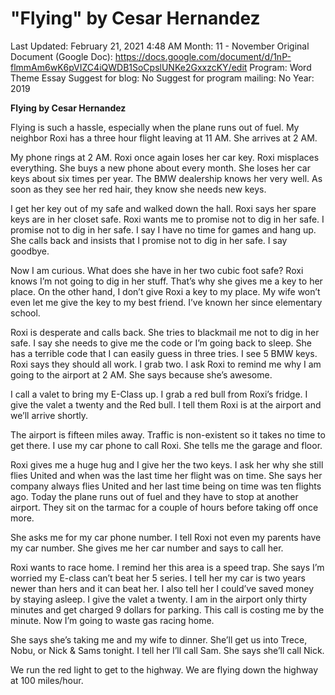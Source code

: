 # "Flying" by Cesar Hernandez

Last Updated: February 21, 2021 4:48 AM
Month: 11 - November
Original Document (Google Doc): https://docs.google.com/document/d/1nP-flmmAm6wK6pVIZC4iQWDB1SoCpslUNKe2GxxzcKY/edit
Program: Word Theme Essay
Suggest for blog: No
Suggest for program mailing: No
Year: 2019

**Flying by Cesar Hernandez**

Flying is such a hassle, especially when the plane runs out of fuel. My neighbor Roxi has a three hour flight leaving at 11 AM. She arrives at 2 AM.

My phone rings at 2 AM. Roxi once again loses her car key. Roxi misplaces everything. She buys a new phone about every month. She loses her car keys about six times per year. The BMW dealership knows her very well. As soon as they see her red hair, they know she needs new keys.

I get her key out of my safe and walked down the hall. Roxi says her spare keys are in her closet safe. Roxi wants me to promise not to dig in her safe. I promise not to dig in her safe. I say I have no time for games and hang up. She calls back and insists that I promise not to dig in her safe. I say goodbye.

Now I am curious. What does she have in her two cubic foot safe? Roxi knows I’m not going to dig in her stuff. That’s why she gives me a key to her place. On the other hand, I don’t give Roxi a key to my place. My wife won’t even let me give the key to my best friend. I’ve known her since elementary school.

Roxi is desperate and calls back. She tries to blackmail me not to dig in her safe. I say she needs to give me the code or I’m going back to sleep. She has a terrible code that I can easily guess in three tries. I see 5 BMW keys. Roxi says they should all work. I grab two. I ask Roxi to remind me why I am going to the airport at 2 AM. She says because she’s awesome.

I call a valet to bring my E-Class up. I grab a red bull from Roxi’s fridge. I give the valet a twenty and the Red bull. I tell them Roxi is at the airport and we’ll arrive shortly.

The airport is fifteen miles away. Traffic is non-existent so it takes no time to get there. I use my car phone to call Roxi. She tells me the garage and floor.

Roxi gives me a huge hug and I give her the two keys. I ask her why she still flies United and when was the last time her flight was on time. She says her company always flies United and her last time being on time was ten flights ago. Today the plane runs out of fuel and they have to stop at another airport. They sit on the tarmac for a couple of hours before taking off once more.

She asks me for my car phone number. I tell Roxi not even my parents have my car number. She gives me her car number and says to call her.

Roxi wants to race home. I remind her this area is a speed trap. She says I’m worried my E-class can’t beat her 5 series. I tell her my car is two years newer than hers and it can beat her. I also tell her I could’ve saved money by staying asleep. I give the valet a twenty. I am in the airport only thirty minutes and get charged 9 dollars for parking. This call is costing me by the minute. Now I’m going to waste gas racing home.

She says she’s taking me and my wife to dinner. She’ll get us into Trece, Nobu, or Nick & Sams tonight. I tell her I’ll call Sam. She says she’ll call Nick.

We run the red light to get to the highway. We are flying down the highway at 100 miles/hour.